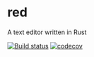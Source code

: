 # red
A text editor written in Rust

[![Build status](https://github.com/0x28/red/actions/workflows/rust.yml/badge.svg)](https://github.com/0x28/red/actions)
[![codecov](https://codecov.io/gh/0x28/red/branch/main/graph/badge.svg?token=R0RC4F7KGP)](https://codecov.io/gh/0x28/red)
